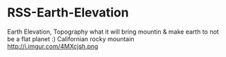 # RSS-Earth-Elevation
Earth Elevation, Topography what it will bring mountin &amp; make earth to not be a flat planet :)
Californian rocky mountain
http://i.imgur.com/4MXcjsh.png

